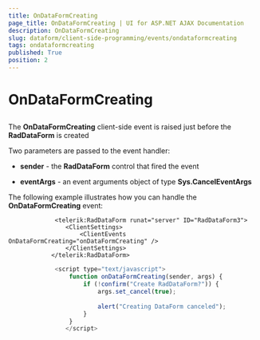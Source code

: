 ```yaml
---
title: OnDataFormCreating
page_title: OnDataFormCreating | UI for ASP.NET AJAX Documentation
description: OnDataFormCreating
slug: dataform/client-side-programming/events/ondataformcreating
tags: ondataformcreating
published: True
position: 2
---
```


# OnDataFormCreating



## 

The __OnDataFormCreating__ client-side event is raised just before the __RadDataForm__ is created

Two parameters are passed to the event handler:

* __sender__ - the __RadDataForm__ control that fired the event

* __eventArgs__ - an event arguments object of type __Sys.CancelEventArgs__

The following example illustrates how you can handle the __OnDataFormCreating__ event:

````ASPNET
	         <telerik:RadDataForm runat="server" ID="RadDataForm3">
	            <ClientSettings>
	                <ClientEvents OnDataFormCreating="onDataFormCreating" />
	            </ClientSettings>
	        </telerik:RadDataForm>
````



````JavaScript
	         <script type="text/javascript">
	             function onDataFormCreating(sender, args) {
	                 if (!confirm("Create RadDataForm?")) {
	                     args.set_cancel(true);
	
	                     alert("Creating DataForm canceled");
	                 }
	             }
	            </script>
````


